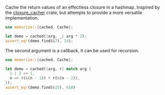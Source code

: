 Cache the return values of an effectless closure in a hashmap. Inspired by the [closure_cacher](https://docs.rs/closure_cacher) crate, but attempts to provide a more versatile implementation.

```rs
use memorize::{cached, Cache};

let demo = cached(|arg, _| arg * 2);
assert_eq!(demo.find(&7), 14);
```

The second argument is a callback, it can be used for recursion.

```rs
use memorize::{cached, Cache};

let demo = cached(|arg, r| match arg {
  1 | 2 => 1,
  n => r(&(n - 1)) + r(&(n - 2)),
});
assert_eq!(demo.find(&15), 610)
```